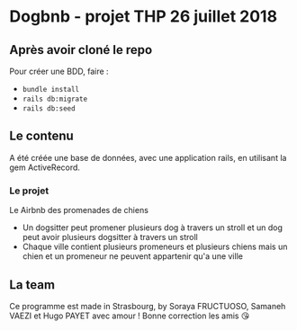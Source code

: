 # Dogbnb - projet THP 26 juillet 2018

## Après avoir cloné le repo

Pour créer une BDD, faire :
- `bundle install`
- `rails db:migrate`
- `rails db:seed`

## Le contenu

A été créée une base de données, avec une application rails, en utilisant la gem ActiveRecord.

### Le projet

Le Airbnb des promenades de chiens

- Un dogsitter peut promener plusieurs dog à travers un stroll et un dog peut avoir plusieurs dogsitter à travers un stroll
- Chaque ville contient plusieurs promeneurs et plusieurs chiens mais un chien et un promeneur ne peuvent appartenir qu'a une ville

## La team

Ce programme est made in Strasbourg, by Soraya FRUCTUOSO, Samaneh VAEZI et Hugo PAYET avec amour ! Bonne correction les amis :kissing_heart:
